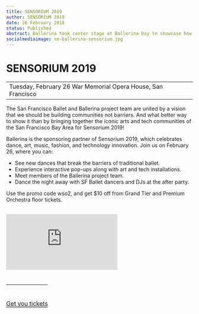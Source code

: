 ```yaml
---
title: SENSORIUM 2019
author: SENSORIUM 2019
date: 26 February 2018
status: Published
abstract: Ballerina took center stage at Ballerina Day to showcase how we make integration simple and agile.
socialmediaimage: sm-ballerina-sensorium.jpg
---
```

<script src="/js/ballerina-form.js?2618"></script><link rel="stylesheet" href="/css/ballerina-day.css"></link>

# SENSORIUM 2019

<table class="cEventTable">
    <tr>
        <td class="cEventDateContainer" style="border:none;">
            <span class="cEventDate" style="border:none;">Tuesday, February 26 </span>
            <span class="cLocation" style="border:none;">War Memorial Opera House, San Francisco</span>
        </td>
        <td class="cEventURL" style="border:none;">
        </td>
    </tr>
</table>

The San Francisco Ballet and Ballerina project team are united by a vision that we should be building communities not barriers. And what better way to show it than by bringing together the iconic arts and tech communities of the San Francisco Bay Area for Sensorium 2019! 

Ballerina is the sponsoring partner of Sensorium 2019, which celebrates dance, art, music, fashion, and technology innovation. Join us on February 26, where you can:

- See new dances that break the barriers of traditional ballet.
- Experience interactive pop-ups along with art and tech installations.
- Meet members of the Ballerina project team.
- Dance the night away with SF Ballet dancers and DJs at the after party.

Use the promo code wso2, and get $10 off from Grand Tier and Premium Orchestra floor tickets. 

<br> 

<div class="col-xs-12 col-sm-12 col-md-12 col-lg-12 cConVideoContainer" style="padding:0;">
<div class="embed-responsive embed-responsive-16by9">
<iframe class="embed-responsive-item" src="https://www.youtube.com/embed/hwPCB0Rw-6E" frameborder="0" allow="autoplay; encrypted-media" allowfullscreen></iframe>
</div>
</div>

<table class="cEventTable" style="border:none !important; margin-bottom:0; margin-top:40px;">
    <tr>
        <!-- <td class="cEventDateContainer" style="border:none;">
            <span class="cEventDate" style="border:none;">Tuesday, February 26 </span>
            <span class="cLocation" style="border:none;">War Memorial Opera House, San Francisco</span>
        </td> -->
        <td class="cEventURL" style="border:none; padding:0px; padding-top:40px;">
        <a class="cEventRegistration cSmallButton" href="https://www.sfballet.org/season/events/2019-sensorium/options" target="_blank">Get you tickets</a>
        </td>
    </tr>
</table>






